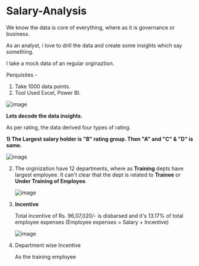 # Salary-Analysis

We know the data is core of everything, where as it is governance or business.

As an analyst, i love to drill the data and create some insights which say something.

I take a mock data of an regular orginaztion. 

Perquisites -
1) Take 1000 data points.
2) Tool Used Excel, Power BI.

![image](https://github.com/user-attachments/assets/e42d4107-320d-478b-b840-cfba19e5d18b)

**Lets decode the data insights.**

As per rating, the data derived four types of rating.

**1) The Largest salary holder is "B" rating group. Then "A" and "C" & "D" is same.**

![image](https://github.com/user-attachments/assets/e5c1cad1-4ad5-4fc4-b980-5d51ce759120)

2) The orginization have 12 departments, where as **Training** depts have largest employee. It can't clear that the dept is related to **Trainee** or **Under Training of Employee**.

   ![image](https://github.com/user-attachments/assets/b9589037-09d3-4319-b472-f3397b9469be)


3) **Incentive**

   Total incentive of Rs. 96,07,020/- is disbarsed and it's 13.17% of total employee expenses (Employee expenses = Salary + Incentive)

   ![image](https://github.com/user-attachments/assets/22dfab77-f370-4896-baa2-ca8b74b8e985)

4) Department wise Incentive

   As the training employee 



